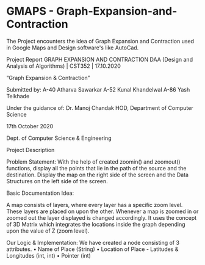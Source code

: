 # GMAPS - Graph-Expansion-and-Contraction

The Project encounters the idea of Graph Expansion and Contraction used in Google Maps and Design software's like AutoCad.

Project Report GRAPH EXPANSION AND CONTRACTION DAA (Design and Analysis of Algorithms) | CST352 | 17.10.2020 

“Graph Expansion & Contraction”

Submitted by: A-40 Atharva Sawarkar A-52 Kunal Khandelwal A-86 Yash Telkhade

Under the guidance of: Dr. Manoj Chandak HOD, Department of Computer Science

17th October 2020

Dept. of Computer Science & Engineering

Project Description

Problem Statement: With the help of created zoomin() and zoomout() functions, display all the points that lie in the path of the source and the destination. Display the map on the right side of the screen and the Data Structures on the left side of the screen.

Basic Documentation Idea:

A map consists of layers, where every layer has a specific zoom level. These layers are placed on upon the other. Whenever a map is zoomed in or zoomed out the layer displayed is changed accordingly. It uses the concept of 3D Matrix which integrates the locations inside the graph depending upon the value of Z (zoom level).

Our Logic & Implementation: We have created a node consisting of 3 attributes. • Name of Place (String) • Location of Place - Latitudes & Longitudes (int, int) • Pointer (int)





